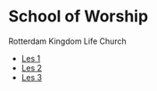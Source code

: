 # School of Worship

Rotterdam Kingdom Life Church

- [Les 1](./Les%201.md)
- [Les 2](./Les%202.md)
- [Les 3](./Les%203.md)
